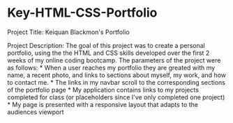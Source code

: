 # Key-HTML-CSS-Portfolio

Project Title: Keiquan Blackmon's Portfolio

Project Description: The goal of this project was to create a personal portfolio, using the the HTML and CSS skills developed over the first 2 weeks of my online coding bootcamp. The parameters of the project were as follows:
    * When a user reaches my portfolio they are greated with my name, a recent photo, and links to sections about myself, my work, and how to contact me. 
    * The links in my navbar scroll to the corresponding sections of the portfolio page
    * My application contains links to my projects completed for class (or placeholders since I've only completed one project)
    * My page is presented with a responsive layout that adapts to the audiences viewport


